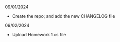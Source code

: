 09/01/2024 
- Create the repo; and add the new CHANGELOG file
  
09/02/2024
- Upload Homework 1.cs file
